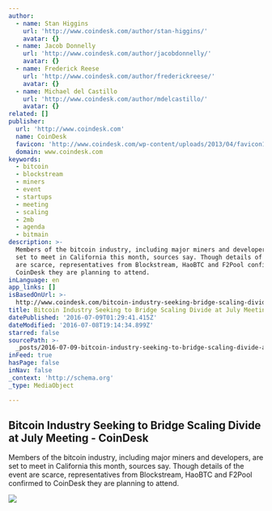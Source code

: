 ```yaml
---
author:
  - name: Stan Higgins
    url: 'http://www.coindesk.com/author/stan-higgins/'
    avatar: {}
  - name: Jacob Donnelly
    url: 'http://www.coindesk.com/author/jacobdonnelly/'
    avatar: {}
  - name: Frederick Reese
    url: 'http://www.coindesk.com/author/frederickreese/'
    avatar: {}
  - name: Michael del Castillo
    url: 'http://www.coindesk.com/author/mdelcastillo/'
    avatar: {}
related: []
publisher:
  url: 'http://www.coindesk.com'
  name: CoinDesk
  favicon: 'http://www.coindesk.com/wp-content/uploads/2013/04/favicon1.ico?b6542b'
  domain: www.coindesk.com
keywords:
  - bitcoin
  - blockstream
  - miners
  - event
  - startups
  - meeting
  - scaling
  - 2mb
  - agenda
  - bitmain
description: >-
  Members of the bitcoin industry, including major miners and developers, are
  set to meet in California this month, sources say. Though details of the event
  are scarce, representatives from Blockstream, HaoBTC and F2Pool confirmed to
  CoinDesk they are planning to attend.
inLanguage: en
app_links: []
isBasedOnUrl: >-
  http://www.coindesk.com/bitcoin-industry-seeking-bridge-scaling-divide-july-meeting/
title: Bitcoin Industry Seeking to Bridge Scaling Divide at July Meeting - CoinDesk
datePublished: '2016-07-09T01:29:41.415Z'
dateModified: '2016-07-08T19:14:34.899Z'
starred: false
sourcePath: >-
  _posts/2016-07-09-bitcoin-industry-seeking-to-bridge-scaling-divide-at-july-me.md
inFeed: true
hasPage: false
inNav: false
_context: 'http://schema.org'
_type: MediaObject

---
```

<article style=""><h1>Bitcoin Industry Seeking to Bridge Scaling Divide at July Meeting - CoinDesk</h1><p>Members of the bitcoin industry, including major miners and developers, are set to meet in California this month, sources say. Though details of the event are scarce, representatives from Blockstream, HaoBTC and F2Pool confirmed to CoinDesk they are planning to attend.</p><img src="http://media.coindesk.com/2016/07/meeting-secret-e1468002212388.jpg" /></article>
